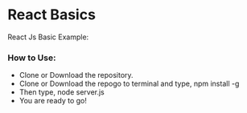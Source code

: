 # React Basics
React Js Basic Example:

### How to Use:
- Clone or Download the repository.
- Clone or Download the repogo to terminal and type, npm install -g
- Then type, node server.js
- You are ready to go!
